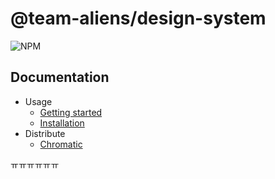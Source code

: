 # @team-aliens/design-system

![NPM](https://img.shields.io/npm/v/@team-aliens/design-system.svg)

## Documentation

- Usage
  - <a href="/docs/usage/getting-started.md">Getting started</a>
  - <a href="/docs/usage/installation.md">Installation</a>
- Distribute
  - <a href="/docs/distribute/chromatic.md">Chromatic</a>

ㅠㅠㅠㅠㅠㅠ
